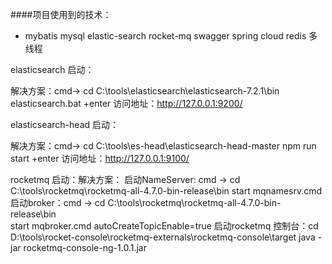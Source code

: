 ####项目使用到的技术：
* mybatis
mysql
elastic-search
rocket-mq
swagger
spring cloud
redis
多线程


elasticsearch 启动：

解决方案：cmd-> cd C:\tools\elasticsearch\elasticsearch-7.2.1\bin
elasticsearch.bat +enter
访问地址：http://127.0.0.1:9200/  

elasticsearch-head 启动：

解决方案：cmd-> cd C:\tools\es-head\elasticsearch-head-master
npm run start +enter
访问地址：http://127.0.0.1:9100/

rocketmq 启动：解决方案：
启动NameServer: cmd -> cd C:\tools\rocketmq\rocketmq-all-4.7.0-bin-release\bin
start mqnamesrv.cmd
启动broker：cmd -> cd  C:\tools\rocketmq\rocketmq-all-4.7.0-bin-release\bin   
start mqbroker.cmd  autoCreateTopicEnable=true 
启动rocketmq 控制台：cd D:\tools\rocket-console\rocketmq-externals\rocketmq-console\target
java -jar rocketmq-console-ng-1.0.1.jar 